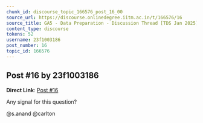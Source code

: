 ```yaml
---
chunk_id: discourse_topic_166576_post_16_00
source_url: https://discourse.onlinedegree.iitm.ac.in/t/166576/16
source_title: GA5 - Data Preparation - Discussion Thread [TDS Jan 2025]
content_type: discourse
tokens: 52
username: 23f1003186
post_number: 16
topic_id: 166576
---
```


## Post #16 by 23f1003186

**Direct Link**: [Post #16](https://discourse.onlinedegree.iitm.ac.in/t/166576/16)

Any signal for this question?

@s.anand @carlton
